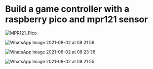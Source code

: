 # Build a game controller with a raspberry pico and mpr121 sensor


 
![MPR121_Pico](https://user-images.githubusercontent.com/60109757/135391285-f02bf13a-6f15-4cd6-9042-109be1f09c06.PNG)

![WhatsApp Image 2021-08-02 at 08 21 56](https://user-images.githubusercontent.com/60109757/135391981-7b1f5b14-5c08-4ca7-96d5-a7736da9814c.jpeg)

![WhatsApp Image 2021-08-02 at 08 23 36](https://user-images.githubusercontent.com/60109757/135391991-26e5e073-4789-4fcb-b999-7126416516fe.jpeg)

![WhatsApp Image 2021-08-02 at 08 21 55](https://user-images.githubusercontent.com/60109757/135392001-79d33da6-0baa-4e4d-af93-113448021bd4.jpeg)
